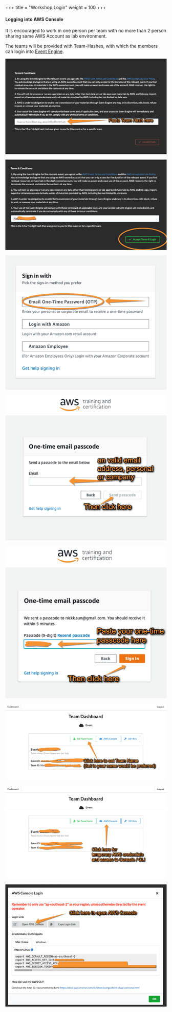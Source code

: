 +++
title = "Workshop Login"
weight = 100
+++

#### Logging into AWS Console

It is encouraged to work in one person per team with no more than 2 person sharing same AWS Account as lab environment.

The teams will be provided with Team-Hashes, with which the members can login into [Event Engine](https://dashboard.eventengine.run/login).

![](./1.png)

![](./2.png)

![](./3.png)

![](./4.png)

![](./5.png)

![](./6.png)

![](./7.png)

![](./8.png)